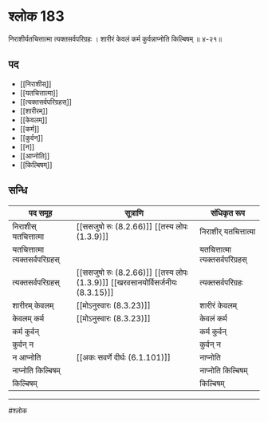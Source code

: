 # श्लोक 183

निराशीर्यतचित्तात्मा त्यक्तसर्वपरिग्रहः ।
शारीरं केवलं कर्म कुर्वन्नाप्नोति किल्बिषम् ॥ ४-२१॥


## पद 

- [[निराशीस्]]
- [[यतचित्तात्मा]]
- [[त्यक्तसर्वपरिग्रहस्]]
- [[शारीरम्]]
- [[केवलम्]]
- [[कर्म]]
- [[कुर्वन्]]
- [[न]]
- [[आप्नोति]]
- [[किल्बिषम्]]

## सन्धि

| पद समूह | सूत्राणि | संधिकृत रूप |
| ----- | ----- | ----- |
| निराशीस् यतचित्तात्मा |  [[ससजुषो रुः (8.2.66)]] [[तस्य लोपः (1.3.9)]] | निराशीर् यतचित्तात्मा |
| यतचित्तात्मा त्यक्तसर्वपरिग्रहस् |  | यतचित्तात्मा त्यक्तसर्वपरिग्रहस् |
| त्यक्तसर्वपरिग्रहस् |  [[ससजुषो रुः (8.2.66)]] [[तस्य लोपः (1.3.9)]] [[खरवसानयोर्विसर्जनीयः (8.3.15)]] | त्यक्तसर्वपरिग्रहः |
| शारीरम् केवलम् |  [[मोऽनुस्वारः (8.3.23)]] | शारीरं केवलम् |
| केवलम् कर्म |  [[मोऽनुस्वारः (8.3.23)]] | केवलं कर्म |
| कर्म कुर्वन् |  | कर्म कुर्वन् |
| कुर्वन् न |  | कुर्वन् न |
| न आप्नोति |  [[अकः सवर्णे दीर्घः (6.1.101)]] | नाप्नोति |
| नाप्नोति किल्बिषम् |  | नाप्नोति किल्बिषम् |
| किल्बिषम् |  | किल्बिषम् |


---

#श्लोक